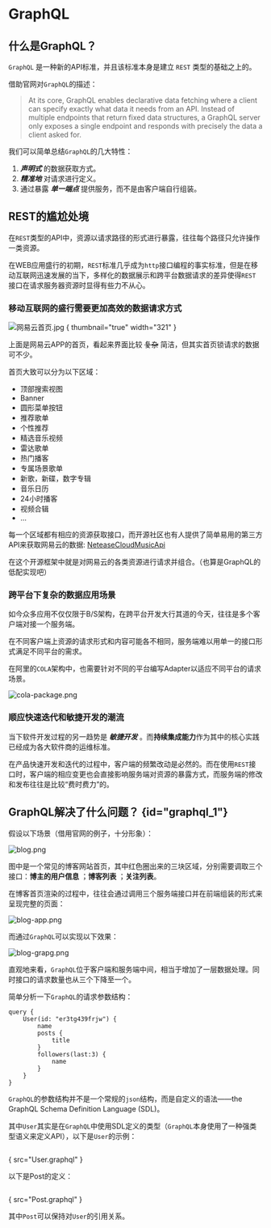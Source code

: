 # GraphQL

## 什么是GraphQL？

`GraphQL` 是一种新的API标准，并且该标准本身是建立 `REST` 类型的基础之上的。

借助官网对`GraphQL`的描述：

> At its core, GraphQL enables declarative data fetching where a client can specify exactly what data it needs from an API. 
> Instead of multiple endpoints that return fixed data structures, a GraphQL server only exposes a single endpoint and responds with precisely the data a client asked for.

我们可以简单总结`GraphQL`的几大特性：

1. ***声明式*** 的数据获取方式。
2. ***精准地*** 对请求进行定义。
3. 通过暴露 ***单一端点*** 提供服务，而不是由客户端自行组装。

## REST的尴尬处境

在`REST`类型的API中，资源以请求路径的形式进行暴露，往往每个路径只允许操作一类资源。

在WEB应用盛行的初期，`REST`标准几乎成为`http`接口编程的事实标准，但是在移动互联网迅速发展的当下，多样化的数据展示和跨平台数据请求的差异使得`REST`接口在请求服务器资源时显得有些力不从心。

### 移动互联网的盛行需要更加高效的数据请求方式

![网易云首页.jpg](网易云首页.jpg) { thumbnail="true" width="321" }

上面是网易云APP的首页，看起来界面比较 ~~复杂~~ 简洁，但其实首页锁请求的数据可不少。

首页大致可以分为以下区域：

- 顶部搜索视图
- Banner
- 圆形菜单按钮
- 推荐歌单
- 个性推荐
- 精选音乐视频
- 雷达歌单
- 热门播客
- 专属场景歌单
- 新歌，新碟，数字专辑
- 音乐日历
- 24小时播客
- 视频合辑
- ... 

每一个区域都有相应的资源获取接口，而开源社区也有人提供了简单易用的第三方API来获取网易云的数据: <a href="https://gitee.com/davie/NeteaseCloudMusicApi">NeteaseCloudMusicApi</a>

在这个开源框架中就是对网易云的各类资源进行请求并组合。（也算是GraphQL的低配实现吧）

### 跨平台下复杂的数据应用场景

如今众多应用不仅仅限于B/S架构，在跨平台开发大行其道的今天，往往是多个客户端对接一个服务端。

在不同客户端上资源的请求形式和内容可能各不相同，服务端难以用单一的接口形式满足不同平台的需求。

在阿里的`COLA`架构中，也需要针对不同的平台编写Adapter以适应不同平台的请求场景。

![cola-package.png](cola-package.png)

### 顺应快速迭代和敏捷开发的潮流

当下软件开发过程的另一趋势是 ***敏捷开发*** 。而**持续集成能力**作为其中的核心实践已经成为各大软件商的运维标准。

在产品快速开发和迭代的过程中，客户端的频繁改动是必然的。而在使用`REST`接口时，客户端的相应变更也会直接影响服务端对资源的暴露方式，而服务端的修改和发布往往是比较“费时费力”的。

## GraphQL解决了什么问题？ {id="graphql_1"}

假设以下场景（借用官网的例子，十分形象）：

![blog.png](blog.png)

图中是一个常见的博客网站首页，其中红色圈出来的三块区域，分别需要调取三个接口：**博主的用户信息** ；**博客列表** ；**关注列表**。

在博客首页渲染的过程中，往往会通过调用三个服务端接口并在前端组装的形式来呈现完整的页面：

![blog-app.png](blog-app.png)

而通过`GraphQL`可以实现以下效果：

![blog-grapg.png](blog-graph.png)

直观地来看，`GraphQL`位于客户端和服务端中间，相当于增加了一层数据处理。同时接口的请求数量也从三个下降至一个。

简单分析一下`GraphQL`的请求参数结构：

```Text
query {
    User(id: "er3tg439frjw") {
        name
        posts {
            title
        }
        followers(last:3) {
            name
        }
    }
}
```

`GraphQL`的参数结构并不是一个常规的`json`结构，而是自定义的语法——the GraphQL Schema Definition Language (SDL)。

其中`User`其实是在`GraphQL`中使用SDL定义的类型（`GraphQL`本身使用了一种强类型语义来定义API），以下是`User`的示例：

[//]: # (```graphql)

[//]: # (type User {)

[//]: # (    id: String!)

[//]: # (    name: String!)

[//]: # (    age: Int!)

[//]: # (})

[//]: # (```)

```Text
```
{ src="User.graphql" }

以下是Post的定义：

```Text
```
{ src="Post.graphql" }

其中`Post`可以保持对`User`的引用关系。